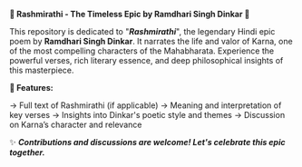 **🌅 Rashmirathi - The Timeless Epic by Ramdhari Singh Dinkar 🌅**

This repository is dedicated to "_**Rashmirathi**_", the legendary Hindi epic poem by **Ramdhari Singh Dinkar**. It narrates the life and valor of Karna, one of the most compelling characters of the Mahabharata.
Experience the powerful verses, rich literary essence, and deep philosophical insights of this masterpiece.

**📖 Features:**

-> Full text of Rashmirathi (if applicable)
-> Meaning and interpretation of key verses
-> Insights into Dinkar's poetic style and themes
-> Discussion on Karna’s character and relevance

✨ _**Contributions and discussions are welcome! Let's celebrate this epic together.**_
